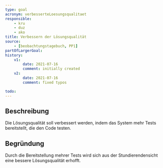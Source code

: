 ```yaml
---
type: goal
acronym: verbesserteLoesungsqualitaet
responsible: 
    - kru
    - duz
    - ako
title: Verbessern der Lösungsqualität
source:
    - [beobachtungstagebuch, PP1]
partOfLargerGoal:
history:
    v1:
        date: 2021-07-16
        comment: initially created
    v2:
        date: 2021-07-16
        comment: fixed typos

todo: 
---
```


## Beschreibung

Die Lösungsqualität soll verbessert werden, indem das System mehr Tests bereitstellt, die den Code testen.

## Begründung

Durch die Bereitstellung mehrer Tests wird sich aus der Stundierendensicht eine bessere Lösungsqualität erhofft.